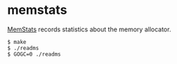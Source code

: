 # memstats

[MemStats](https://pkg.go.dev/runtime#MemStats) records statistics about the memory allocator.


```
$ make
$ ./readms
$ GOGC=0 ./readms
```